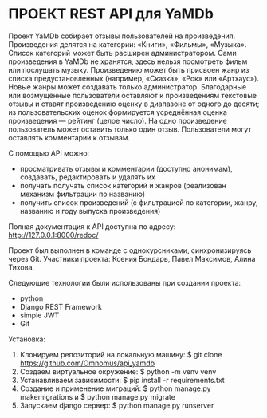 # ПРОЕКТ REST API для YaMDb
Проект YaMDb собирает отзывы пользователей на произведения. Произведения делятся на категории: «Книги», «Фильмы», «Музыка». Список категорий может быть расширен администратором.
Сами произведения в YaMDb не хранятся, здесь нельзя посмотреть фильм или послушать музыку.
Произведению может быть присвоен жанр из списка предустановленных (например, «Сказка», «Рок» или «Артхаус»). Новые жанры может создавать только администратор.
Благодарные или возмущённые пользователи оставляют к произведениям текстовые отзывы и ставят произведению оценку в диапазоне от одного до десяти; из пользовательских оценок формируется усреднённая оценка произведения — рейтинг (целое число). На одно произведение пользователь может оставить только один отзыв. Пользователи могут оставлять комментарии к отзывам. 

С помощью API можно:
- просматривать отзывы и комментарии (доступно анонимам), создавать, редактировать и удалять их
- получать получать список категорий и жанров (реализован механизм фильтрации по названию)
- получить список произведений (с фильтрацией по категории, жанру, названию и году выпуска произведения)

Полная документация к API доступна по адресу: http://127.0.0.1:8000/redoc/

Проект был выполнен в команде с однокурсниками, синхронизируясь через Git. 
Участники проекта: Ксения Бондарь, Павел Максимов, Алина Тихова. 

Следующие технологии были использованы при создании проекта:
-  python
-  Django REST Framework
-  simple JWT
-  Git

Установка:

1. Клонируем репозиторий на локальную машину: $ git clone https://github.com/Omnomus/api_yamdb
2. Создаем виртуальное окружение: $ python -m venv venv
3. Устанавливаем зависимости: $ pip install -r requirements.txt
4. Создание и применение миграций: $ python manage.py makemigrations и $ python manage.py migrate
5. Запускаем django сервер: $ python manage.py runserver
